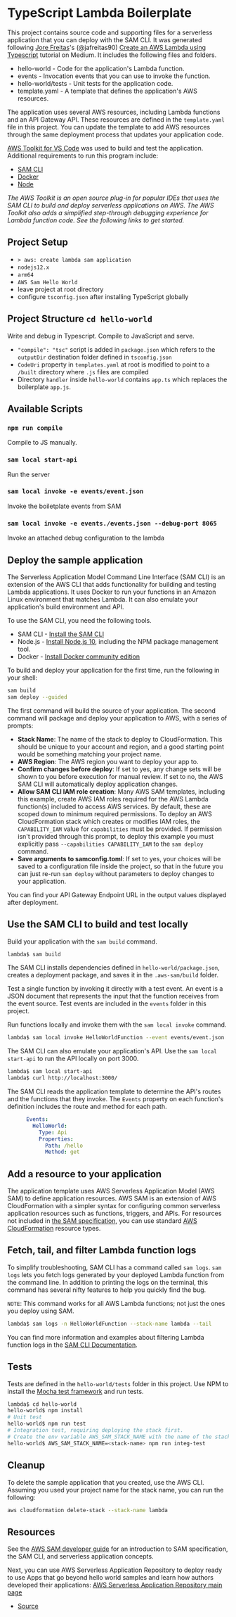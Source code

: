 # TypeScript Lambda Boilerplate

This project contains source code and supporting files for a serverless application that you can deploy with the SAM CLI. It was generated following [Jore Freitas](https://github.com/jafreitas90)'s (@jafreitas90) [Create an AWS Lambda using Typescript](https://jafreitas90.medium.com/create-an-aws-lambda-using-typescript-475c930aaaba) tutorial on Medium. It includes the following files and folders.

- hello-world - Code for the application's Lambda function.
- events - Invocation events that you can use to invoke the function.
- hello-world/tests - Unit tests for the application code. 
- template.yaml - A template that defines the application's AWS resources.

The application uses several AWS resources, including Lambda functions and an API Gateway API. These resources are defined in the `template.yaml` file in this project. You can update the template to add AWS resources through the same deployment process that updates your application code.

[AWS Toolkit for VS Code](https://docs.aws.amazon.com/toolkit-for-vscode/latest/userguide/welcome.html) was used to build and test the application. Additional requirements to run this program include:
* [SAM CLI](https://aws.amazon.com/serverless/sam/)
* [Docker](https://hub.docker.com/search/?type=edition&offering=community)
* [Node](https://nodejs.org/en/)

*The AWS Toolkit is an open source plug-in for popular IDEs that uses the SAM CLI to build and deploy serverless applications on AWS. The AWS Toolkit also adds a simplified step-through debugging experience for Lambda function code. See the following links to get started.*


## Project Setup
- `> aws: create lambda sam application`
- `nodejs12.x`
- `arm64`
- `AWS Sam Hello World`
- leave project at root directory
- configure `tsconfig.json` after installing TypeScript globally

## Project Structure `cd hello-world`
Write and debug in Typescript. Compile to JavaScript and serve.

- `"compile": "tsc"` script is added in `package.json` which refers to the `outputDir` destination folder defined in `tsconfig.json`
- `CodeUri` property in `templates.yaml` at root is modified to point to a `/built` directory where `.js` files are compiled
- Directory `handler` inside `hello-world` contains `app.ts` which replaces the boilerplate `app.js`.

## Available Scripts

### `npm run compile`
Compile to JS manually.

### `sam local start-api`
Run the server

### `sam local invoke -e events/event.json`
Invoke the boiletplate events from SAM

### `sam local invoke -e events./events.json --debug-port 8065`
Invoke an attached debug configuration to the lambda 
## Deploy the sample application

The Serverless Application Model Command Line Interface (SAM CLI) is an extension of the AWS CLI that adds functionality for building and testing Lambda applications. It uses Docker to run your functions in an Amazon Linux environment that matches Lambda. It can also emulate your application's build environment and API.

To use the SAM CLI, you need the following tools.

* SAM CLI - [Install the SAM CLI](https://docs.aws.amazon.com/serverless-application-model/latest/developerguide/serverless-sam-cli-install.html)
* Node.js - [Install Node.js 10](https://nodejs.org/en/), including the NPM package management tool.
* Docker - [Install Docker community edition](https://hub.docker.com/search/?type=edition&offering=community)

To build and deploy your application for the first time, run the following in your shell:

```bash
sam build
sam deploy --guided
```

The first command will build the source of your application. The second command will package and deploy your application to AWS, with a series of prompts:

* **Stack Name**: The name of the stack to deploy to CloudFormation. This should be unique to your account and region, and a good starting point would be something matching your project name.
* **AWS Region**: The AWS region you want to deploy your app to.
* **Confirm changes before deploy**: If set to yes, any change sets will be shown to you before execution for manual review. If set to no, the AWS SAM CLI will automatically deploy application changes.
* **Allow SAM CLI IAM role creation**: Many AWS SAM templates, including this example, create AWS IAM roles required for the AWS Lambda function(s) included to access AWS services. By default, these are scoped down to minimum required permissions. To deploy an AWS CloudFormation stack which creates or modifies IAM roles, the `CAPABILITY_IAM` value for `capabilities` must be provided. If permission isn't provided through this prompt, to deploy this example you must explicitly pass `--capabilities CAPABILITY_IAM` to the `sam deploy` command.
* **Save arguments to samconfig.toml**: If set to yes, your choices will be saved to a configuration file inside the project, so that in the future you can just re-run `sam deploy` without parameters to deploy changes to your application.

You can find your API Gateway Endpoint URL in the output values displayed after deployment.

## Use the SAM CLI to build and test locally

Build your application with the `sam build` command.

```bash
lambda$ sam build
```

The SAM CLI installs dependencies defined in `hello-world/package.json`, creates a deployment package, and saves it in the `.aws-sam/build` folder.

Test a single function by invoking it directly with a test event. An event is a JSON document that represents the input that the function receives from the event source. Test events are included in the `events` folder in this project.

Run functions locally and invoke them with the `sam local invoke` command.

```bash
lambda$ sam local invoke HelloWorldFunction --event events/event.json
```

The SAM CLI can also emulate your application's API. Use the `sam local start-api` to run the API locally on port 3000.

```bash
lambda$ sam local start-api
lambda$ curl http://localhost:3000/
```

The SAM CLI reads the application template to determine the API's routes and the functions that they invoke. The `Events` property on each function's definition includes the route and method for each path.

```yaml
      Events:
        HelloWorld:
          Type: Api
          Properties:
            Path: /hello
            Method: get
```

## Add a resource to your application
The application template uses AWS Serverless Application Model (AWS SAM) to define application resources. AWS SAM is an extension of AWS CloudFormation with a simpler syntax for configuring common serverless application resources such as functions, triggers, and APIs. For resources not included in [the SAM specification](https://github.com/awslabs/serverless-application-model/blob/master/versions/2016-10-31.md), you can use standard [AWS CloudFormation](https://docs.aws.amazon.com/AWSCloudFormation/latest/UserGuide/aws-template-resource-type-ref.html) resource types.

## Fetch, tail, and filter Lambda function logs

To simplify troubleshooting, SAM CLI has a command called `sam logs`. `sam logs` lets you fetch logs generated by your deployed Lambda function from the command line. In addition to printing the logs on the terminal, this command has several nifty features to help you quickly find the bug.

`NOTE`: This command works for all AWS Lambda functions; not just the ones you deploy using SAM.

```bash
lambda$ sam logs -n HelloWorldFunction --stack-name lambda --tail
```

You can find more information and examples about filtering Lambda function logs in the [SAM CLI Documentation](https://docs.aws.amazon.com/serverless-application-model/latest/developerguide/serverless-sam-cli-logging.html).

## Tests

Tests are defined in the `hello-world/tests` folder in this project. Use NPM to install the [Mocha test framework](https://mochajs.org/) and run tests.

```bash
lambda$ cd hello-world
hello-world$ npm install
# Unit test
hello-world$ npm run test
# Integration test, requiring deploying the stack first.
# Create the env variable AWS_SAM_STACK_NAME with the name of the stack we are testing
hello-world$ AWS_SAM_STACK_NAME=<stack-name> npm run integ-test
```

## Cleanup

To delete the sample application that you created, use the AWS CLI. Assuming you used your project name for the stack name, you can run the following:

```bash
aws cloudformation delete-stack --stack-name lambda
```

## Resources

See the [AWS SAM developer guide](https://docs.aws.amazon.com/serverless-application-model/latest/developerguide/what-is-sam.html) for an introduction to SAM specification, the SAM CLI, and serverless application concepts.

Next, you can use AWS Serverless Application Repository to deploy ready to use Apps that go beyond hello world samples and learn how authors developed their applications: [AWS Serverless Application Repository main page](https://aws.amazon.com/serverless/serverlessrepo/)

- [Source](https://jafreitas90.medium.com/create-an-aws-lambda-using-typescript-475c930aaaba)